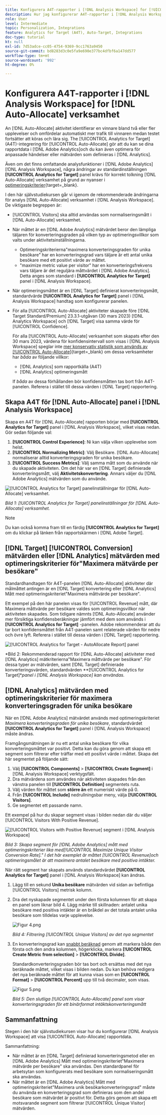 ```yaml
---
title: Konfigurera A4T-rapporter i [!DNL Analysis Workspace] for [!UICONTROL Auto-Allocate] Verksamhet
description: Hur jag konfigurerar A4T-rapporter i [!DNL Analysis Workspace] för att få det förväntade resultatet när programmet körs [!UICONTROL Auto-Allocate] verksamhet.
role: User
level: Intermediate
topic: Personalization, Integrations
feature: Analytics for Target (A4T), Auto-Target, Integrations
doc-type: tutorial
kt: null
exl-id: 7d53adce-cc05-4754-9369-9cc1763a9450
source-git-commit: bd8283d3c0e5fa9e690e377bc4dfbf6a147dd577
workflow-type: tm+mt
source-wordcount: '992'
ht-degree: 0%

---
```


# Konfigurera A4T-rapporter i [!DNL Analysis Workspace] for [!DNL Auto-Allocate] verksamhet

An [!DNL Auto-Allocate] aktivitet identifierar en vinnare bland två eller fler upplevelser och omfördelar automatiskt mer trafik till vinnaren medan testet fortsätter att köras och lära sig. The [!UICONTROL Analytics for Target] (A4T)-integrering för [!UICONTROL Auto-Allocate] gör att du kan se dina rapportdata i [!DNL Adobe Analytics]och du kan även optimera för anpassade händelser eller mätvärden som definieras i [!DNL Analytics].

Även om det finns omfattande analysfunktioner i [!DNL Adobe Analytics] [!DNL Analysis Workspace], några ändringar av standardinställningen **[!UICONTROL Analytics for Target]** panel krävs för korrekt tolkning [!DNL Auto-Allocate] verksamhet på grund av nyanser i [optimeringskriterier](https://experienceleague.adobe.com/docs/target/using/integrate/a4t/a4t-at-aa.html#supported){target=_blank}.

I den här självstudiekursen går vi igenom de rekommenderade ändringarna för analys [!DNL Auto-Allocate] verksamhet i [!DNL Analysis Workspace]. De viktigaste begreppen är:

* [!UICONTROL Visitors] ska alltid användas som normaliseringsmått i [!DNL Auto-Allocate] verksamhet.
* När måttet är en [!DNL Adobe Analytics] mätvärdet beror den lämpliga täljaren för konverteringsgraden på vilken typ av optimeringsvillkor som valts under aktivitetsinställningarna.
   * Optimeringskriterierna&quot;maximera konverteringsgraden för unika besökare&quot; har en konverteringsgrad vars täljare är ett antal unika besökare med ett positivt värde av måttet.
   * &quot;maximize metric value per visitor&quot; har en konverteringsfrekvens vars täljare är det reguljära måttvärdet i [!DNL Adobe Analytics]. Detta anges som standard i **[!UICONTROL Analytics for Target]** panel i [!DNL Analysis Workspace].
* När optimeringsmåttet är en [!DNL Target] definierat konverteringsmått, standardvärde **[!UICONTROL Analytics for Target]** panel i [!DNL Analysis Workspace] handtag som konfigurerar panelen.
* För alla [!UICONTROL Auto-Allocate] aktiviteter skapade före [!DNL Target Standard/Premium] 23.3.1-utgåvan (30 mars 2023) [!DNL Analytics Workspace] och [!DNL Target] visa samma värde för [!UICONTROL Confidence].

   För alla [!UICONTROL Auto-Allocate] verksamhet som skapats efter den 30 mars 2023, värdena för konfidensintervall som visas i [!DNL Analysis Workspace] speglar inte [mer konservativ statistik som används av [!UICONTROL Auto-Allocate]](https://experienceleague.adobe.com/docs/target/using/activities/auto-allocate/automated-traffic-allocation.html#section_98388996F0584E15BF3A99C57EEB7629){target=_blank} om dessa verksamheter har *båda* av följande villkor:

   * [!DNL Analytics] som rapportkälla (A4T)
   * [!DNL Analytics] optimeringsmått

   If *båda* av dessa förhållanden bör konfidensmåtten tas bort från A4T-panelen. Referera i stället till dessa värden i [!DNL Target] rapportering.

## Skapa A4T för [!DNL Auto-Allocate] panel i [!DNL Analysis Workspace]

Skapa en A4T för [!DNL Auto-Allocate] rapporten börjar med **[!UICONTROL Analytics for Target]** panel i [!DNL Analysis Workspace], vilket visas nedan. Gör sedan följande val:

1. **[!UICONTROL Control Experience]**: Ni kan välja vilken upplevelse som helst.
2. **[!UICONTROL Normalizing Metric]**: Välj Besökare. [!DNL Auto-Allocate] normaliserar alltid konverteringsgraden för unika besökare.
3. **[!UICONTROL Success Metrics]**: Välj samma mått som du använde när du skapade aktiviteten. Om det här var en [!DNL Target] definierade konverteringsmått, välj **Aktivitetskonvertering**. Annars väljer du [!DNL Adobe Analytics] mätvärden som du använde.

![[!UICONTROL Analytics for Target] panelinställningar för [!DNL Auto-Allocate] verksamhet.](assets/AAFigure1.png)

*Bild 1: [!UICONTROL Analytics for Target] panelinställningar för [!DNL Auto-Allocate] verksamhet.*

>[!NOTE]
>
> Du kan också komma fram till en färdig **[!UICONTROL Analytics for Target]** om du klickar på länken från rapportskärmen i [!DNL Adobe Target].

## [!DNL Target] [!UICONTROL Conversion] mätvärden eller [!DNL Analytics] mätvärden med optimeringskriterier för&quot;Maximera mätvärde per besökare&quot;

Standardhandtagen för A4T-panelen [!DNL Auto-Allocate] aktiviteter där målmåttet antingen är en [!DNL Target] konvertering eller [!DNL Analytics] Mått med optimeringskriteriet&quot;Maximera måttvärde per besökare&quot;.

Ett exempel på den här panelen visas för [!UICONTROL Revenue] mått, där Maximera måttvärde per besökare valdes som optimeringsvillkor när aktiviteten skapades. Som tidigare nämnts [!DNL Auto-Allocate] använder mer försiktiga konfidensberäkningar jämfört med dem som används i **[!UICONTROL Analytics for Target]** -panelen. Adobe rekommenderar att du tar bort konfidensmåttet från A4T-panelen samt relaterade värden för nedre och övre lyft. Referera i stället till dessa värden i [!DNL Target] rapportering.

![[!UICONTROL Analytics for Target - AutoAllocate Report] panel](assets/AAFigure2.png)

*Bild 2: Rekommenderad rapport för [!DNL Auto-Allocate] aktiviteter med [!DNL Analytics] mätkriterierna&quot;Maximera måttvärde per besökare&quot;. För dessa typer av mätvärden, samt [!DNL Target] definierade konverteringsvärden, standardvärden **[!UICONTROL Analytics for Target]**panel i [!DNL Analysis Workspace] kan användas.*

## [!DNL Analytics] mätvärden med optimeringskriterier för maximera konverteringsgraden för unika besökare

När en [!DNL Adobe Analytics] mätvärdet används med optimeringskriteriet *Maximera konverteringsgraden för unika besökare*, standardvärdet **[!UICONTROL Analytics for Target]** panel i [!DNL Analysis Workspace] måste ändras.

Framgångsmätningen är nu ett antal unika besökare för vilka konverteringsmåttet var positivt. Detta kan du göra genom att skapa ett segment som filtrerar efter träffar med ett positivt värde i måttet. Skapa det här segmentet på följande sätt:

1. Välj **[!UICONTROL Components]** > **[!UICONTROL Create Segment]** i [!DNL Analysis Workspace] verktygsfält.
1. Dra mätvärdena som användes när aktiviteten skapades från den vänstra panelen till **[!UICONTROL Definition]** segmentets ruta.
1. Välj värden för måttet som **större än** ett numeriskt värde på 0.
1. Från **[!UICONTROL Include]** nedrullningsbar meny, välja **[!UICONTROL Visitors]**.
1. Ge segmentet ett passande namn.

Ett exempel på hur du skapar segment visas i bilden nedan där du väljer [!UICONTROL Visitors With Positive Revenue].

![[!UICONTROL Visitors with Positive Revenue] segment i [!DNL Analysis Workspace]](assets/AAFigure3.png)

*Bild 3: Skapa segment för [!DNL Adobe Analytics] mått med optimeringskriterier lika med[!UICONTROL Maximize Unique Visitor Conversion Rate].&quot; I det här exemplet är måttet [!UICONTROL Revenue]och optimeringsmålet är att maximera antalet besökare med positiva intäkter.*

När rätt segment har skapats används standardvärdet  **[!UICONTROL Analytics for Target]** panel i [!DNL Analysis Workspace] kan ändras.

1. Lägg till en sekund **Unika besökare** mätvärden vid sidan av befintliga [!UICONTROL Visitors] metrisk kolumn.
2. Dra det nyskapade segmentet under den första kolumnen för att skapa en panel som liknar bild 4. Lägg märke till skillnaden: antalet unika besökare med positiva intäkter är en bråkdel av det totala antalet unika besökare som tilldelas varje upplevelse.

   ![Figur 4.png](assets/AAFigure4.png)

   *Bild 4: Filtrering [!UICONTROL Unique Visitors] av det nya segmentet*

3. En konverteringsgrad kan [snabbt beräknad](https://experienceleague.adobe.com/docs/analytics-learn/tutorials/components/calculated-metrics/quick-calculated-metrics-in-analysis-workspace.html) genom att markera både den första och den andra kolumnen, högerklicka, markera **[!UICONTROL Create Metric from selection]** > **[!UICONTROL Divide]**.

   Standardkonverteringsgraden bör tas bort och ersättas med det nya beräknade måttet, vilket visas i bilden nedan. Du kan behöva redigera det nya beräknade måttet för att kunna visas som en **[!UICONTROL Format]** > **[!UICONTROL Percent]** upp till två decimaler, som visas.

   ![Figur 5.png](assets/AAFigure5.png)

   *Bild 5: Den slutliga [!UICONTROL Auto-Allocate] panel som visar konverteringsgraden för ett binärformat intäktskonverteringsmått*

## Sammanfattning

Stegen i den här självstudiekursen visar hur du konfigurerar [!DNL Analysis Workspace] att visa [!UICONTROL Auto-Allocate] rapportdata.

Sammanfattning:

* När måttet är en [!DNL Target] definierad konverteringsmetod eller en [!DNL Adobe Analytics] Mått med optimeringskriteriet&quot;Maximera mätvärde per besökare&quot; ska användas. Den standardpanel för arbetsytan som konfigurerats med besökare som normaliseringsmått ska användas.
* När måttet är en [!DNL Adobe Analytics] Mått med optimeringskriteriet&quot;Maximera unik besökarkonverteringsgrad&quot; måste du använda en konverteringsgrad som definieras som den andel besökare som mätvärdet är positivt för. Detta görs genom att skapa ett motsvarande segment som filtrerar [!UICONTROL Unique Visitor] mätvärden.
